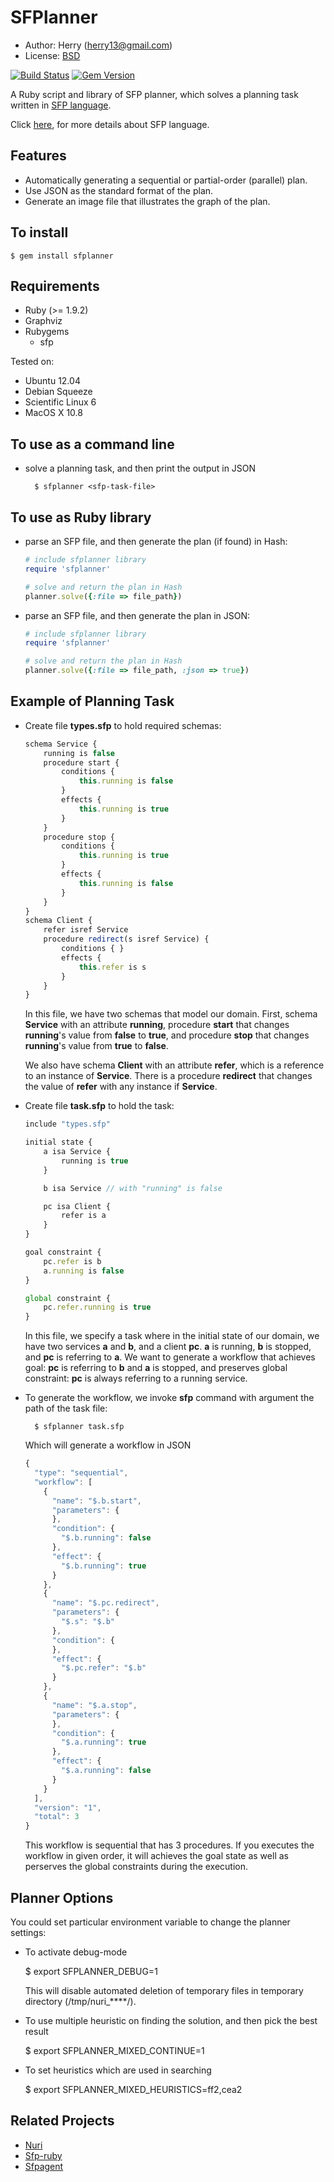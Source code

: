 SFPlanner
=========
- Author: Herry (herry13@gmail.com)
- License: [BSD](https://github.com/herry13/sfp-ruby/blob/master/LICENSE)

[![Build Status](https://travis-ci.org/herry13/sfplanner.png?branch=master)](https://travis-ci.org/herry13/sfplanner)
[![Gem Version](https://badge.fury.io/rb/sfplanner.png)](http://badge.fury.io/rb/sfplanner)

A Ruby script and library of SFP planner, which solves a planning task written in [SFP language](https://github.com/herry13/nuri/wiki/SFP-language).

Click [here](https://github.com/herry13/nuri/wiki/SFP-language), for more details about SFP language.


Features
--------
- Automatically generating a sequential or partial-order (parallel) plan.
- Use JSON as the standard format of the plan.
- Generate an image file that illustrates the graph of the plan.


To install
----------

	$ gem install sfplanner


Requirements
------------
- Ruby (>= 1.9.2)
- Graphviz
- Rubygems
	- sfp

Tested on:
- Ubuntu 12.04
- Debian Squeeze
- Scientific Linux 6
- MacOS X 10.8


To use as a command line
------------------------
- solve a planning task, and then print the output in JSON

		$ sfplanner <sfp-task-file>


To use as Ruby library
----------------------
- parse an SFP file, and then generate the plan (if found) in Hash:

	```ruby
	# include sfplanner library
	require 'sfplanner'

	# solve and return the plan in Hash
	planner.solve({:file => file_path})
	```

- parse an SFP file, and then generate the plan in JSON:

	```ruby
	# include sfplanner library
	require 'sfplanner'

	# solve and return the plan in Hash
	planner.solve({:file => file_path, :json => true})
	```


Example of Planning Task
------------------------
- Create file **types.sfp** to hold required schemas:

	```javascript
	schema Service {
		running is false
		procedure start {
			conditions {
				this.running is false
			}
			effects {
				this.running is true
			}
		}
		procedure stop {
			conditions {
				this.running is true
			}
			effects {
				this.running is false
			}
		}
	}
	schema Client {
		refer isref Service
		procedure redirect(s isref Service) {
			conditions { }
			effects {
				this.refer is s
			}
		}
	}
	```

  In this file, we have two schemas that model our domain. First, schema
  **Service** with an attribute **running**, procedure **start** that
  changes **running**'s value from **false** to **true**, and procedure
  **stop** that changes **running**'s value from **true** to **false**.
  
  We also have schema **Client** with an attribute **refer**, which is
  a reference to an instance of **Service**. There is a procedure
  **redirect** that changes the value of **refer** with any instance if
  **Service**.

- Create file **task.sfp** to hold the task:

	```javascript
	include "types.sfp"
	
	initial state {
		a isa Service {
			running is true
		}

		b isa Service // with "running" is false

		pc isa Client {
			refer is a
		}
	}

	goal constraint {
		pc.refer is b
		a.running is false
	}

	global constraint {
		pc.refer.running is true
	}
	```

  In this file, we specify a task where in the initial state of our domain,
  we have two services **a** and **b**, and a client **pc**. **a** is
  running, **b** is stopped, and **pc** is referring to **a**. We want to
  generate a workflow that achieves goal: **pc** is referring to **b**
  and **a** is stopped, and preserves global constraint: **pc** is always
  referring to a running service.

- To generate the workflow, we invoke **sfp** command with argument
  the path of the task file:

		$ sfplanner task.sfp

  Which will generate a workflow in JSON

	```javascript
	{
	  "type": "sequential",
	  "workflow": [
	    {
	      "name": "$.b.start",
	      "parameters": {
	      },
	      "condition": {
	        "$.b.running": false
	      },
	      "effect": {
	        "$.b.running": true
	      }
	    },
	    {
	      "name": "$.pc.redirect",
	      "parameters": {
	        "$.s": "$.b"
	      },
	      "condition": {
	      },
	      "effect": {
	        "$.pc.refer": "$.b"
	      }
	    },
	    {
	      "name": "$.a.stop",
	      "parameters": {
	      },
	      "condition": {
	        "$.a.running": true
	      },
	      "effect": {
	        "$.a.running": false
	      }
	    }
	  ],
	  "version": "1",
	  "total": 3
	}
	```

  This workflow is sequential that has 3 procedures. If you executes
  the workflow in given order, it will achieves the goal state as well
  as perserves the global constraints during the execution.


Planner Options
---------------
You could set particular environment variable to change the planner settings:
- To activate debug-mode

	$ export SFPLANNER_DEBUG=1
	
  This will disable automated deletion of temporary files in temporary directory (/tmp/nuri_****/).

- To use multiple heuristic on finding the solution, and then pick the best result

	$ export SFPLANNER_MIXED_CONTINUE=1

- To set heuristics which are used in searching

	$ export SFPLANNER_MIXED_HEURISTICS=ff2,cea2


Related Projects
----------------
- [Nuri](https://github.com/herry13/nuri)
- [Sfp-ruby](https://github.com/herry13/sfp-ruby)
- [Sfpagent](https://github.com/herry13/sfpagent)

